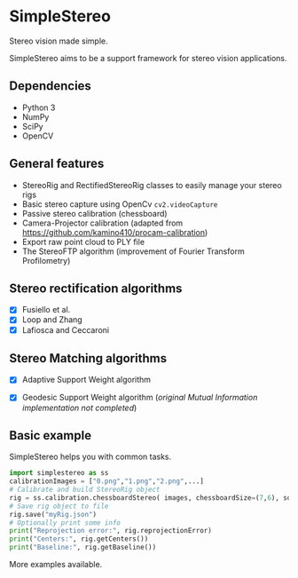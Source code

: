 # SimpleStereo
Stereo vision made simple.

SimpleStereo aims to be a support framework for stereo vision applications.

## Dependencies
* Python 3
* NumPy
* SciPy
* OpenCV

## General features
* StereoRig and RectifiedStereoRig classes to easily manage your stereo rigs
* Basic stereo capture using OpenCv `cv2.videoCapture`
* Passive stereo calibration (chessboard)
* Camera-Projector calibration (adapted from https://github.com/kamino410/procam-calibration)
* Export raw point cloud to PLY file
* The StereoFTP algorithm (improvement of Fourier Transform Profilometry) 

## Stereo rectification algorithms
- [x] Fusiello et al.
- [x] Loop and Zhang
- [x] Lafiosca and Ceccaroni

## Stereo Matching algorithms
- [x] Adaptive Support Weight algorithm
- [x] Geodesic Support Weight algorithm (*original Mutual Information implementation not completed*)


## Basic example
SimpleStereo helps you with common tasks.

```python
import simplestereo as ss
calibrationImages = ["0.png","1.png","2.png",...]
# Calibrate and build StereoRig object
rig = ss.calibration.chessboardStereo( images, chessboardSize=(7,6), squareSize=60.5 )
# Save rig object to file
rig.save("myRig.json")
# Optionally print some info
print("Reprojection error:", rig.reprojectionError)
print("Centers:", rig.getCenters())
print("Baseline:", rig.getBaseline())
```
    
More examples available.

